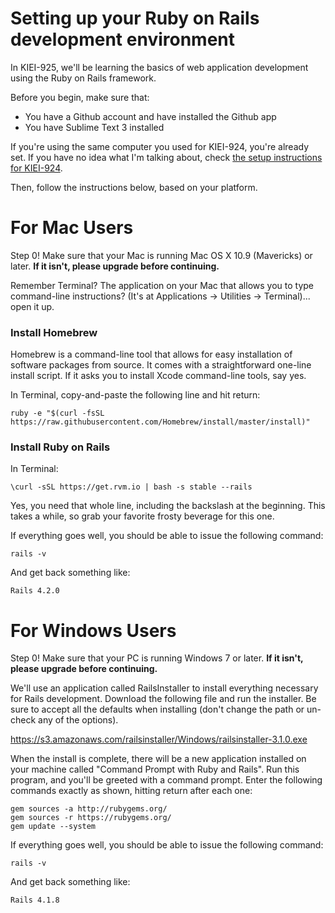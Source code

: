 # Setting up your Ruby on Rails development environment

In KIEI-925, we'll be learning the basics of web application development using the Ruby on Rails framework.

Before you begin, make sure that:

- You have a Github account and have installed the Github app
- You have Sublime Text 3 installed

If you're using the same computer you used for KIEI-924, you're already set. If you have no idea what I'm talking about, check [the setup instructions for KIEI-924](http://golearntocode.com/kiei924-winter15-chi/workbook/setup).

Then, follow the instructions below, based on your platform.

# For Mac Users

Step 0! Make sure that your Mac is running Mac OS X 10.9 (Mavericks) or later. **If it isn't, please upgrade before continuing.**

Remember Terminal? The application on your Mac that allows you to type command-line instructions? (It's at Applications -> Utilities -> Terminal)... open it up.

### Install Homebrew

Homebrew is a command-line tool that allows for easy installation of software packages from source. It comes with a straightforward one-line install script. If it asks you to install Xcode command-line tools, say yes.

In Terminal, copy-and-paste the following line and hit return:

    ruby -e "$(curl -fsSL https://raw.githubusercontent.com/Homebrew/install/master/install)"
    
### Install Ruby on Rails

In Terminal:

    \curl -sSL https://get.rvm.io | bash -s stable --rails

Yes, you need that whole line, including the backslash at the beginning. This takes a while, so grab your favorite frosty beverage for this one.

If everything goes well, you should be able to issue the following command:

    rails -v
    
And get back something like:

    Rails 4.2.0
    
# For Windows Users

Step 0! Make sure that your PC is running Windows 7 or later. **If it isn't, please upgrade before continuing.**

We'll use an application called RailsInstaller to install everything necessary for Rails development. Download the following file and run the installer. Be sure to accept all the defaults when installing (don't change the path or un-check any of the options).

https://s3.amazonaws.com/railsinstaller/Windows/railsinstaller-3.1.0.exe

When the install is complete, there will be a new application installed on your machine called "Command Prompt with Ruby and Rails". Run this program, and you'll be greeted with a command prompt. Enter the following commands exactly as shown, hitting return after each one:

    gem sources -a http://rubygems.org/
    gem sources -r https://rubygems.org/
    gem update --system
    
If everything goes well, you should be able to issue the following command:

    rails -v
    
And get back something like:

    Rails 4.1.8
